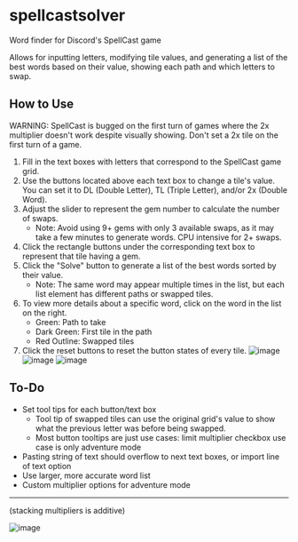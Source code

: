 # spellcastsolver
Word finder for Discord's SpellCast game

Allows for inputting letters, modifying tile values, and generating a list of the best words based on their value, showing each path and which letters to swap.

## How to Use

WARNING: SpellCast is bugged on the first turn of games where the 2x multiplier doesn't work despite visually showing. Don't set a 2x tile on the first turn of a game.
1. Fill in the text boxes with letters that correspond to the SpellCast game grid.
2. Use the buttons located above each text box to change a tile's value. You can set it to DL (Double Letter), TL (Triple Letter), and/or 2x (Double Word).
3. Adjust the slider to represent the gem number to calculate the number of swaps.
   - Note: Avoid using 9+ gems with only 3 available swaps, as it may take a few minutes to generate words. CPU intensive for 2+ swaps.
4. Click the rectangle buttons under the corresponding text box to represent that tile having a gem.
5. Click the "Solve" button to generate a list of the best words sorted by their value.
   - Note: The same word may appear multiple times in the list, but each list element has different paths or swapped tiles.
6. To view more details about a specific word, click on the word in the list on the right.
   - Green: Path to take
   - Dark Green: First tile in the path
   - Red Outline: Swapped tiles
7. Click the reset buttons to reset the button states of every tile.
![image](https://github.com/ppoiuy/spellcastsolver/assets/21088852/75cde797-0a14-4926-8120-f16567b2a20c)
![image](https://github.com/ppoiuy/spellcastsolver/assets/21088852/339d06d7-24c4-4ea5-b544-141b61233f42)
![image](https://github.com/ppoiuy/spellcastsolver/assets/21088852/d5c35592-5a56-4529-ad12-e093fc309675)

## To-Do
- Set tool tips for each button/text box
   - Tool tip of swapped tiles can use the original grid's value to show what the previous letter was before being swapped.
   - Most button tooltips are just use cases: limit multiplier checkbox use case is only adventure mode
- Pasting string of text should overflow to next text boxes, or import line of text option
- Use larger, more accurate word list
- Custom multiplier options for adventure mode
---

(stacking multipliers is additive)

![image](https://github.com/ppoiuy/spellcastsolver/assets/21088852/47679a26-452e-47ba-9258-b7f7bdce964a)
